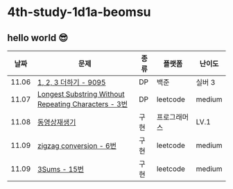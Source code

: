 # 4th-study-1d1a-beomsu
## hello world 😎
| 날짜    | 문제   | 종류  | 플랫폼 | 난이도 |
|---------|--------|-------|--------|--------|
| 11.06 | [1, 2, 3 더하기 - 9095](https://www.acmicpc.net/problem/9095) | DP | 백준 | 실버 3 |
| 11.07 | [Longest Substring Without Repeating Characters - 3번](https://leetcode.com/problems/longest-substring-without-repeating-characters/) | DP | leetcode | medium |
| 11.08 | [동영상재생기](https://school.programmers.co.kr/learn/courses/30/lessons/340213) | 구현 | 프로그래머스 | LV.1 |
| 11.09 | [zigzag conversion - 6번](https://leetcode.com/problems/zigzag-conversion/description/) | 구현 | leetcode | medium |
| 11.09 | [3Sums - 15번](https://leetcode.com/problems/zigzag-conversion/description/) | 구현 | leetcode | medium |
